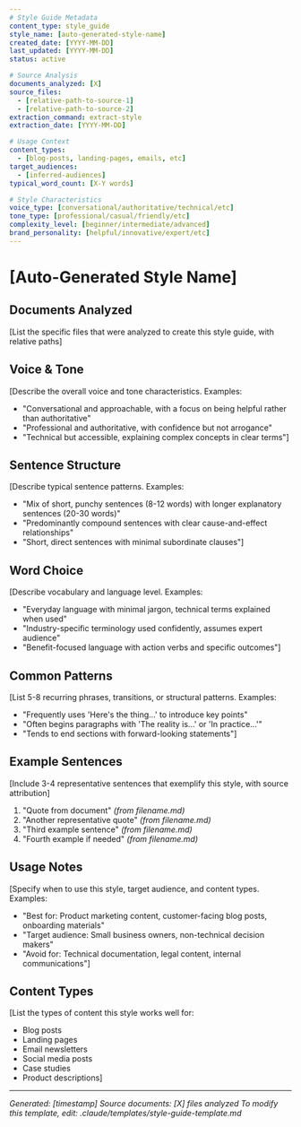 ```yaml
---
# Style Guide Metadata
content_type: style_guide
style_name: [auto-generated-style-name]
created_date: [YYYY-MM-DD]
last_updated: [YYYY-MM-DD]
status: active

# Source Analysis
documents_analyzed: [X]
source_files:
  - [relative-path-to-source-1]
  - [relative-path-to-source-2]
extraction_command: extract-style
extraction_date: [YYYY-MM-DD]

# Usage Context
content_types:
  - [blog-posts, landing-pages, emails, etc]
target_audiences:
  - [inferred-audiences]
typical_word_count: [X-Y words]

# Style Characteristics
voice_type: [conversational/authoritative/technical/etc]
tone_type: [professional/casual/friendly/etc]
complexity_level: [beginner/intermediate/advanced]
brand_personality: [helpful/innovative/expert/etc]
---
```


# [Auto-Generated Style Name]

## Documents Analyzed
[List the specific files that were analyzed to create this style guide, with relative paths]

## Voice & Tone
[Describe the overall voice and tone characteristics. Examples:
- "Conversational and approachable, with a focus on being helpful rather than authoritative"
- "Professional and authoritative, with confidence but not arrogance"
- "Technical but accessible, explaining complex concepts in clear terms"]

## Sentence Structure
[Describe typical sentence patterns. Examples:
- "Mix of short, punchy sentences (8-12 words) with longer explanatory sentences (20-30 words)"
- "Predominantly compound sentences with clear cause-and-effect relationships"
- "Short, direct sentences with minimal subordinate clauses"]

## Word Choice
[Describe vocabulary and language level. Examples:
- "Everyday language with minimal jargon, technical terms explained when used"
- "Industry-specific terminology used confidently, assumes expert audience"
- "Benefit-focused language with action verbs and specific outcomes"]

## Common Patterns
[List 5-8 recurring phrases, transitions, or structural patterns. Examples:
- "Frequently uses 'Here's the thing...' to introduce key points"
- "Often begins paragraphs with 'The reality is...' or 'In practice...'"
- "Tends to end sections with forward-looking statements"]

## Example Sentences
[Include 3-4 representative sentences that exemplify this style, with source attribution]

1. "Quote from document" *(from filename.md)*
2. "Another representative quote" *(from filename.md)*
3. "Third example sentence" *(from filename.md)*
4. "Fourth example if needed" *(from filename.md)*

## Usage Notes
[Specify when to use this style, target audience, and content types. Examples:
- "Best for: Product marketing content, customer-facing blog posts, onboarding materials"
- "Target audience: Small business owners, non-technical decision makers"
- "Avoid for: Technical documentation, legal content, internal communications"]

## Content Types
[List the types of content this style works well for:
- Blog posts
- Landing pages
- Email newsletters
- Social media posts
- Case studies
- Product descriptions]

---
*Generated: [timestamp]*
*Source documents: [X] files analyzed*
*To modify this template, edit: .claude/templates/style-guide-template.md*
